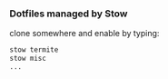 ### Dotfiles managed by Stow

clone somewhere and enable by typing:
```bash
stow termite
stow misc
...
```
